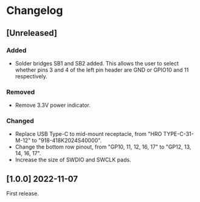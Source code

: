 # Changelog

## [Unreleased]
### Added
- Solder bridges SB1 and SB2 added. This allows the user to select whether pins 3 and 4 of the left pin header are GND or GPIO10 and 11 respectively.

### Removed
- Remove 3.3V power indicator.

### Changed
- Replace USB Type-C to mid-mount receptacle, from "HRO TYPE-C-31-M-12" to "918-418K2024S40000".
- Change the bottom row pinout, from "GP10, 11, 12, 16, 17" to "GP12, 13, 14, 16, 17".
- Increase the size of SWDIO and SWCLK pads.

## [1.0.0] 2022-11-07
First release.
